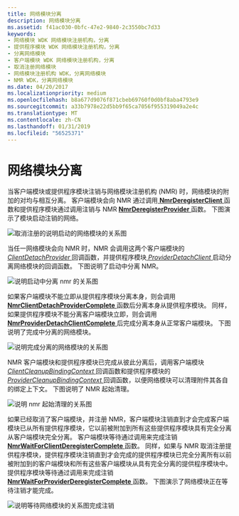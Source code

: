 ```yaml
---
title: 网络模块分离
description: 网络模块分离
ms.assetid: f41ac030-0bfc-47e2-9840-2c3550bc7d33
keywords:
- 网络模块 WDK 网络模块注册机构，分离
- 提供程序模块 WDK 网络模块注册机构，分离
- 分离网络模块
- 客户端模块 WDK 网络模块注册机构，分离
- 取消注册网络模块
- 网络模块注册机构 WDK，分离网络模块
- NMR WDK，分离网络模块
ms.date: 04/20/2017
ms.localizationpriority: medium
ms.openlocfilehash: b8a677d9076f871cbeb69760f0d0bf8aba4793e9
ms.sourcegitcommit: a33b7978e22d5bb9f65ca7056f955319049a2e4c
ms.translationtype: MT
ms.contentlocale: zh-CN
ms.lasthandoff: 01/31/2019
ms.locfileid: "56525371"
---
```

# <a name="network-module-detachment"></a>网络模块分离


当客户端模块或提供程序模块注销与网络模块注册机构 (NMR) 时，网络模块的附加的对均与相互分离。 客户端模块会向 NMR 通过调用[ **NmrDeregisterClient** ](https://msdn.microsoft.com/library/windows/hardware/ff568774)函数和提供程序模块通过调用注销与 NMR [ **NmrDeregisterProvider** ](https://msdn.microsoft.com/library/windows/hardware/ff568778)函数。 下图演示了模块启动注销的网络。

![取消注册的说明启动的网络模块的关系图](images/nmrdetach1.png)

当任一网络模块会向 NMR 时，NMR 会调用这两个客户端模块的[ *ClientDetachProvider* ](https://msdn.microsoft.com/library/windows/hardware/ff544908)回调函数，并提供程序模块[ *ProviderDetachClient* ](https://msdn.microsoft.com/library/windows/hardware/ff570397)启动分离网络模块的回调函数。 下图说明了启动中分离 NMR。

![说明启动中分离 nmr 的关系图](images/nmrdetach2.png)

如果客户端模块不能立即从提供程序模块分离本身，则会调用[ **NmrClientDetachProviderComplete** ](https://msdn.microsoft.com/library/windows/hardware/ff568772)函数后分离本身从提供程序模块。 同样，如果提供程序模块不能分离客户端模块立即，则会调用[ **NmrProviderDetachClientComplete** ](https://msdn.microsoft.com/library/windows/hardware/ff568781)后完成分离本身从正常客户端模块。 下图说明了完成中分离的网络模块。

![说明完成分离的网络模块的关系图](images/nmrdetach3.png)


NMR 客户端模块和提供程序模块已完成从彼此分离后，调用客户端模块[ *ClientCleanupBindingContext* ](https://msdn.microsoft.com/library/windows/hardware/ff544904)回调函数和提供程序模块的[ *ProviderCleanupBindingContext* ](https://msdn.microsoft.com/library/windows/hardware/ff570396)回调函数，以便网络模块可以清理附件其各自的绑定上下文。 下图说明了 NMR 起始清理。

![说明 nmr 起始清理的关系图](images/nmrdetach4.png)


如果已经取消了客户端模块，并注册 NMR，客户端模块注销直到才会完成客户端模块已从所有提供程序模块，它以前被附加到所有这些提供程序模块具有完全分离从客户端模块完全分离。 客户端模块等待通过调用来完成注销[ **NmrWaitForClientDeregisterComplete** ](https://msdn.microsoft.com/library/windows/hardware/ff568786)函数。 同样，如果与 NMR 取消注册提供程序模块，提供程序模块注销直到才会完成的提供程序模块已完全分离所有以前被附加到的客户端模块和所有这些客户端模块从具有完全分离的提供程序模块中。 提供程序模块等待通过调用来完成注销[ **NmrWaitForProviderDeregisterComplete** ](https://msdn.microsoft.com/library/windows/hardware/ff568787)函数。 下图演示了网络模块正在等待注销才能完成。

![说明等待网络模块的关系图完成注销](images/nmrdetach5.png)
